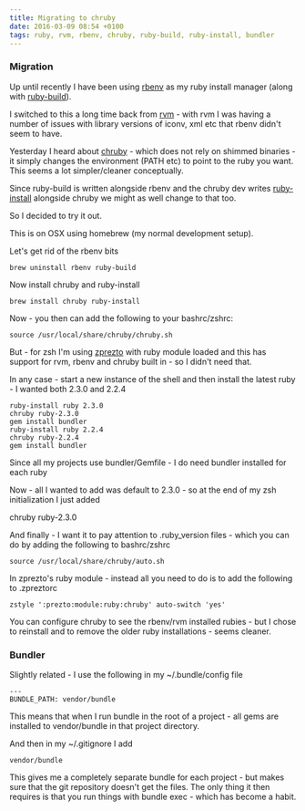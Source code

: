 ```yaml
---
title: Migrating to chruby
date: 2016-03-09 08:54 +0100
tags: ruby, rvm, rbenv, chruby, ruby-build, ruby-install, bundler
---
```


### Migration

Up until recently I have been using [rbenv](https://github.com/rbenv/rbenv) as my ruby install manager (along with [ruby-build](https://github.com/rbenv/ruby-build)).

I switched to this a long time back from [rvm](https://rvm.io/) - with rvm I was having a number of issues with library versions of iconv, xml etc that rbenv didn't seem to have.

Yesterday I heard about [chruby](https://github.com/postmodern/chruby) - which does not rely on shimmed binaries - it simply changes the environment (PATH etc) to point to the ruby you want. This seems a lot simpler/cleaner conceptually.

Since ruby-build is written alongside rbenv and the chruby dev writes [ruby-install](https://github.com/postmodern/ruby-install) alongside chruby we might as well change to that too.

So I decided to try it out.

This is on OSX using homebrew (my normal development setup).

Let's get rid of the rbenv bits

    brew uninstall rbenv ruby-build

Now install chruby and ruby-install

    brew install chruby ruby-install

Now - you then can add the following to your bashrc/zshrc:

    source /usr/local/share/chruby/chruby.sh

But - for zsh I'm using [zprezto](https://github.com/sorin-ionescu/prezto) with ruby module loaded and this has support for rvm, rbenv and chruby built in - so I didn't need that.

In any case - start a new instance of the shell and then install the latest ruby - I wanted both 2.3.0 and 2.2.4

    ruby-install ruby 2.3.0
    chruby ruby-2.3.0
    gem install bundler
    ruby-install ruby 2.2.4
    chruby ruby-2.2.4
    gem install bundler

Since all my projects use bundler/Gemfile - I do need bundler installed for each ruby

Now - all I wanted to add was default to 2.3.0 - so at the end of my zsh initialization I just added

chruby ruby-2.3.0

And finally - I want it to pay attention to .ruby_version files - which you can do by adding the following to bashrc/zshrc

    source /usr/local/share/chruby/auto.sh

In zprezto's ruby module - instead all you need to do is to add the following to .zpreztorc

    zstyle ':prezto:module:ruby:chruby' auto-switch 'yes'

You can configure chruby to see the rbenv/rvm installed rubies - but I chose to reinstall and to remove the older ruby installations - seems cleaner.

### Bundler

Slightly related - I use the following in my ~/.bundle/config file

    ---
    BUNDLE_PATH: vendor/bundle

This means that when I run bundle in the root of a project - all gems are installed to vendor/bundle in that project directory.

And then in my ~/.gitignore I add

    vendor/bundle

This gives me a completely separate bundle for each project - but makes sure that the git repository doesn't get the files. The only thing it then requires is that you run things with bundle exec - which has become a habit.
